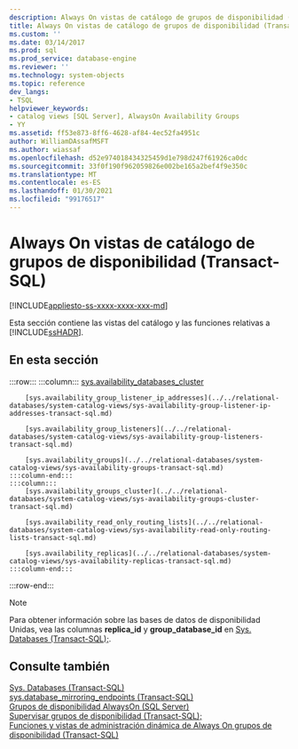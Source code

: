 ```yaml
---
description: Always On vistas de catálogo de grupos de disponibilidad (Transact-SQL)
title: Always On vistas de catálogo de grupos de disponibilidad (Transact-SQL) | Microsoft Docs
ms.custom: ''
ms.date: 03/14/2017
ms.prod: sql
ms.prod_service: database-engine
ms.reviewer: ''
ms.technology: system-objects
ms.topic: reference
dev_langs:
- TSQL
helpviewer_keywords:
- catalog views [SQL Server], AlwaysOn Availability Groups
- YY
ms.assetid: ff53e873-8ff6-4628-af84-4ec52fa4951c
author: WilliamDAssafMSFT
ms.author: wiassaf
ms.openlocfilehash: d52e974018434325459d1e798d247f61926ca0dc
ms.sourcegitcommit: 33f0f190f962059826e002be165a2bef4f9e350c
ms.translationtype: MT
ms.contentlocale: es-ES
ms.lasthandoff: 01/30/2021
ms.locfileid: "99176517"
---
```

# <a name="always-on-availability-groups-catalog-views-transact-sql"></a>Always On vistas de catálogo de grupos de disponibilidad (Transact-SQL)
[!INCLUDE[appliesto-ss-xxxx-xxxx-xxx-md](../../includes/appliesto-ss-xxxx-xxxx-xxx-md.md)]

  Esta sección contiene las vistas del catálogo y las funciones relativas a [!INCLUDE[ssHADR](../../includes/sshadr-md.md)].  
  
## <a name="in-this-section"></a>En esta sección  

:::row:::
    :::column:::
        [sys.availability_databases_cluster](../../relational-databases/system-catalog-views/sys-availability-databases-cluster-transact-sql.md)

        [sys.availability_group_listener_ip_addresses](../../relational-databases/system-catalog-views/sys-availability-group-listener-ip-addresses-transact-sql.md)

        [sys.availability_group_listeners](../../relational-databases/system-catalog-views/sys-availability-group-listeners-transact-sql.md)

        [sys.availability_groups](../../relational-databases/system-catalog-views/sys-availability-groups-transact-sql.md)
    :::column-end:::
    :::column:::
        [sys.availability_groups_cluster](../../relational-databases/system-catalog-views/sys-availability-groups-cluster-transact-sql.md)

        [sys.availability_read_only_routing_lists](../../relational-databases/system-catalog-views/sys-availability-read-only-routing-lists-transact-sql.md)

        [sys.availability_replicas](../../relational-databases/system-catalog-views/sys-availability-replicas-transact-sql.md)
    :::column-end:::
:::row-end:::
  
> [!NOTE]  
> Para obtener información sobre las bases de datos de disponibilidad Unidas, vea las columnas **replica_id** y **group_database_id** en [Sys. Databases (Transact-SQL);](../../relational-databases/system-catalog-views/sys-databases-transact-sql.md).  
  
## <a name="see-also"></a>Consulte también  
 [Sys. Databases (Transact-SQL)](sys-databases-transact-sql.md)   
 [sys.database_mirroring_endpoints (Transact-SQL)](sys-database-mirroring-endpoints-transact-sql.md)   
 [Grupos de disponibilidad AlwaysOn (SQL Server)](../../database-engine/availability-groups/windows/always-on-availability-groups-sql-server.md)   
 [Supervisar grupos de disponibilidad (Transact-SQL);](../../database-engine/availability-groups/windows/monitor-availability-groups-transact-sql.md)   
 [Funciones y vistas de administración dinámica de Always On grupos de disponibilidad (Transact-SQL)](../system-dynamic-management-views/always-on-availability-groups-dynamic-management-views-functions.md)  
  
  
